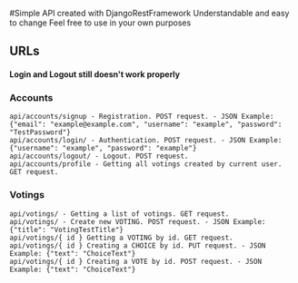 #Simple API created with DjangoRestFramework
Understandable and easy to change
Feel free to use in your own purposes

## URLs

#### Login and Logout still doesn't work properly

### Accounts
```
api/accounts/signup - Registration. POST request. - JSON Example: {"email": "example@example.com", "username": "example", "password": "TestPassword"}
api/accounts/login/ - Authentication. POST request. - JSON Example: {"username": "example", "password": "example"}
api/accounts/logout/ - Logout. POST request.
api/accounts/profile - Getting all votings created by current user. GET request.
```
### Votings
```
api/votings/ - Getting a list of votings. GET request.
api/votings/ - Create new VOTING. POST request. - JSON Example: {"title": "VotingTestTitle"}
api/votings/{ id } Getting a VOTING by id. GET request.
api/votings/{ id } Creating a CHOICE by id. PUT request. - JSON Example: {"text": "ChoiceText"}
api/votings/{ id } Creating a VOTE by id. POST request. - JSON Example: {"text": "ChoiceText"}
```
